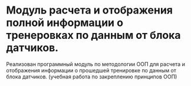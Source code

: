 # Модуль расчета и отображения полной информации о тренеровках по данным от блока датчиков.

Реализован программный модуль по методологии ООП для расчета и отображения информации
о прошедшей тренировке по данным от блока датчиков. (учебная работа по закреплению принципов ООП)
